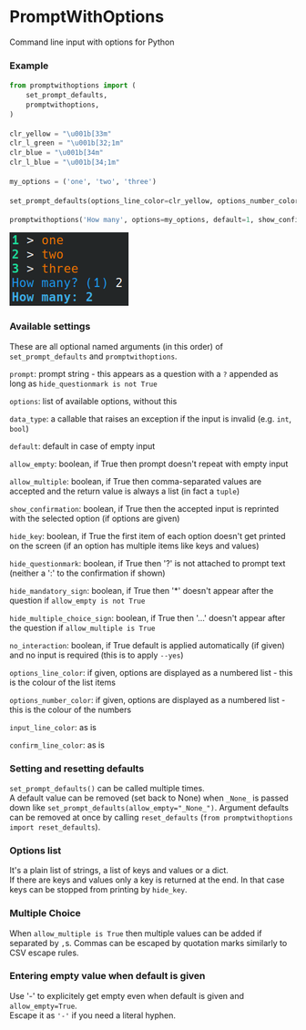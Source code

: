 # PromptWithOptions

Command line input with options for Python

### Example

```python
from promptwithoptions import (
    set_prompt_defaults,
    promptwithoptions,
)

clr_yellow = "\u001b[33m"
clr_l_green = "\u001b[32;1m"
clr_blue = "\u001b[34m"
clr_l_blue = "\u001b[34;1m"

my_options = ('one', 'two', 'three')

set_prompt_defaults(options_line_color=clr_yellow, options_number_color=clr_l_green, input_line_color=clr_blue, confirm_line_color=clr_l_blue)

promptwithoptions('How many', options=my_options, default=1, show_confirmation=True)
```

![](promptwithoptions.png)

### Available settings

These are all optional named arguments (in this order) of `set_prompt_defaults` and `promptwithoptions`.

`prompt`: prompt string - this appears as a question with a `?` appended as long as `hide_questionmark is not True`

`options`: list of available options, without this 

`data_type`: a callable that raises an exception if the input is invalid (e.g. `int`, `bool`)

`default`: default in case of empty input

`allow_empty`: boolean, if True then prompt doesn't repeat with empty input 

`allow_multiple`: boolean, if True then comma-separated values are accepted and the return value is always a list (in fact a `tuple`)

`show_confirmation`: boolean, if True then the accepted input is reprinted with the selected option (if options are given)

`hide_key`: boolean, if True the first item of each option doesn't get printed on the screen (if an option has multiple items like keys and values)

`hide_questionmark`: boolean, if True then '?' is not attached to prompt text (neither a ':' to the confirmation if shown)

`hide_mandatory_sign`: boolean, if True then '*' doesn't appear after the question if `allow_empty is not True`

`hide_multiple_choice_sign`: boolean, if True then '…' doesn't appear after the question if `allow_multiple is True`

`no_interaction`: boolean, if True default is applied automatically (if given) and no input is required (this is to apply `--yes`)

`options_line_color`: if given, options are displayed as a numbered list - this is the colour of the list items

`options_number_color`: if given, options are displayed as a numbered list - this is the colour of the numbers

`input_line_color`: as is

`confirm_line_color`: as is

### Setting and resetting defaults

`set_prompt_defaults()` can be called multiple times.  
A default value can be removed (set back to None) when `_None_` is passed down like `set_prompt_defaults(allow_empty="_None_")`.
Argument defaults can be removed at once by calling `reset_defaults` (`from promptwithoptions import reset_defaults`).

### Options list

It's a plain list of strings, a list of keys and values or a dict.  
If there are keys and values only a key is returned at the end. In that case keys can be stopped from printing by `hide_key`.

### Multiple Choice

When `allow_multiple is True` then multiple values can be added if separated by `,`s.
Commas can be escaped by quotation marks similarly to CSV escape rules.

### Entering empty value when default is given

Use '-' to explicitely get empty even when default is given and `allow_empty=True`.  
Escape it as `'-'` if you need a literal hyphen.

